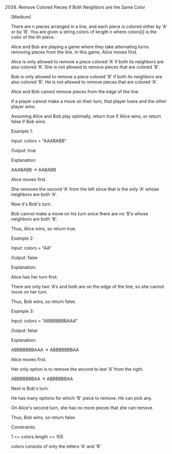 2038. Remove Colored Pieces if Both Neighbors are the Same Color

[Medium]

There are n pieces arranged in a line, and each piece is colored either by 'A' or by 'B'. You are given a string colors of length n where colors[i] is the color of the ith piece.

Alice and Bob are playing a game where they take alternating turns removing pieces from the line. In this game, Alice moves first.

Alice is only allowed to remove a piece colored 'A' if both its neighbors are also colored 'A'. She is not allowed to remove pieces that are colored 'B'.

Bob is only allowed to remove a piece colored 'B' if both its neighbors are also colored 'B'. He is not allowed to remove pieces that are colored 'A'.

Alice and Bob cannot remove pieces from the edge of the line.

If a player cannot make a move on their turn, that player loses and the other player wins.

Assuming Alice and Bob play optimally, return true if Alice wins, or return false if Bob wins.
 

Example 1:

Input: colors = "AAABABB"

Output: true

Explanation:

AAABABB -> AABABB

Alice moves first.

She removes the second 'A' from the left since that is the only 'A' whose neighbors are both 'A'.

Now it's Bob's turn.

Bob cannot make a move on his turn since there are no 'B's whose neighbors are both 'B'.

Thus, Alice wins, so return true.


Example 2:

Input: colors = "AA"

Output: false

Explanation:

Alice has her turn first.

There are only two 'A's and both are on the edge of the line, so she cannot move on her turn.

Thus, Bob wins, so return false.


Example 3:

Input: colors = "ABBBBBBBAAA"

Output: false

Explanation:

ABBBBBBBAAA -> ABBBBBBBAA

Alice moves first.

Her only option is to remove the second to last 'A' from the right.

ABBBBBBBAA -> ABBBBBBAA

Next is Bob's turn.

He has many options for which 'B' piece to remove. He can pick any.

On Alice's second turn, she has no more pieces that she can remove.

Thus, Bob wins, so return false.
 

Constraints:

1 <= colors.length <= 105

colors consists of only the letters 'A' and 'B'